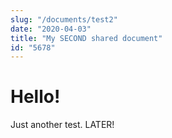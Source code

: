 ```yaml
---
slug: "/documents/test2"
date: "2020-04-03"
title: "My SECOND shared document"
id: "5678"
---
```

#   Hello!

Just another test.  LATER!
